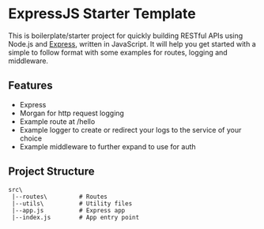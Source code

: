 # ExpressJS Starter Template

This is boilerplate/starter project for quickly building RESTful APIs using Node.js and [Express](https://expressjs.com/), written in JavaScript.
It will help you get started with a simple to follow format with some examples for routes, logging and middleware.

## Features

- Express
- Morgan for http request logging
- Example route at /hello
- Example logger to create or redirect your logs to the service of your choice
- Example middleware to further expand to use for auth

## Project Structure

```
src\
 |--routes\         # Routes
 |--utils\          # Utility files
 |--app.js          # Express app
 |--index.js        # App entry point
```
